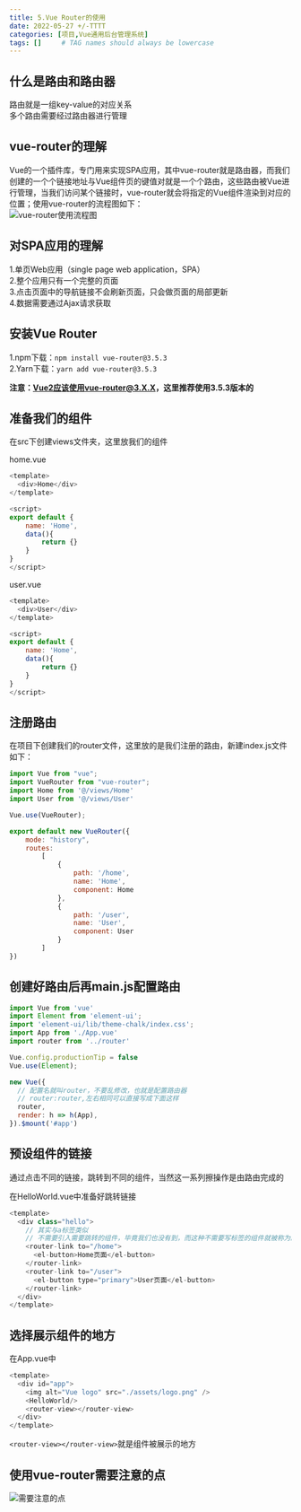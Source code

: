 ```yaml
---
title: 5.Vue Router的使用
date: 2022-05-27 +/-TTTT
categories: [项目,Vue通用后台管理系统]
tags: []     # TAG names should always be lowercase
---
```


## 什么是路由和路由器
路由就是一组key-value的对应关系<br>
多个路由需要经过路由器进行管理

## vue-router的理解
Vue的一个插件库，专门用来实现SPA应用，其中vue-router就是路由器，而我们创建的一个个链接地址与Vue组件页的键值对就是一个个路由，这些路由被Vue进行管理，当我们访问某个链接时，vue-router就会将指定的Vue组件渲染到对应的位置；使用vue-router的流程图如下：<br>
![vue-router使用流程图](/blog/202205281506527.png "vue-router使用流程图")

## 对SPA应用的理解
1.单页Web应用（single page web application，SPA）<br>
2.整个应用只有一个完整的页面<br>
3.点击页面中的导航链接不会刷新页面，只会做页面的局部更新<br>
4.数据需要通过Ajax请求获取

## 安装Vue Router
1.npm下载：`npm install vue-router@3.5.3`<br>
2.Yarn下载：`yarn add vue-router@3.5.3`<br>

**注意：Vue2应该使用vue-router@3.X.X，这里推荐使用3.5.3版本的**

## 准备我们的组件
在src下创建views文件夹，这里放我们的组件

home.vue<br>
```js
<template>
  <div>Home</div>
</template>

<script>
export default {
    name: 'Home',
    data(){
        return {}
    }
}
</script>
```

user.vue<br>
```js
<template>
  <div>User</div>
</template>

<script>
export default {
    name: 'Home',
    data(){
        return {}
    }
}
</script>
```

## 注册路由
在项目下创建我们的router文件，这里放的是我们注册的路由，新建index.js文件如下：<br>
```js
import Vue from "vue";
import VueRouter from "vue-router";
import Home from '@/views/Home'
import User from '@/views/User'

Vue.use(VueRouter);

export default new VueRouter({
    mode: "history",
    routes:
        [
            {
                path: '/home',
                name: 'Home',
                component: Home
            },
            {
                path: '/user',
                name: 'User',
                component: User
            }
        ]
})
````

## 创建好路由后再main.js配置路由
```js
import Vue from 'vue'
import Element from 'element-ui';
import 'element-ui/lib/theme-chalk/index.css';
import App from './App.vue'
import router from '../router'

Vue.config.productionTip = false
Vue.use(Element);

new Vue({
  // 配置名就叫router，不要乱修改，也就是配置路由器
  // router:router,左右相同可以直接写成下面这样
  router,
  render: h => h(App),
}).$mount('#app')
````


## 预设组件的链接
通过点击不同的链接，跳转到不同的组件，当然这一系列擦操作是由路由完成的

在HelloWorld.vue中准备好跳转链接<br>
```js
<template>
  <div class="hello">
    // 其实与a标签类似
    // 不需要引入需要跳转的组件，毕竟我们也没有到，而这种不需要写标签的组件就被称为路由组件，通常被放在views中，而一般组件就被放在components中
    <router-link to="/home">
      <el-button>Home页面</el-button>
    </router-link>
    <router-link to="/user">
      <el-button type="primary">User页面</el-button>
    </router-link>
  </div>
</template>
```

## 选择展示组件的地方
在App.vue中<br>
```js
<template>
  <div id="app">
    <img alt="Vue logo" src="./assets/logo.png" />
    <HelloWorld/>
    <router-view></router-view>
  </div>
</template>
```

`<router-view></router-view>`就是组件被展示的地方

## 使用vue-router需要注意的点
![需要注意的点](/blog/202205310057298.png "需要注意的点")